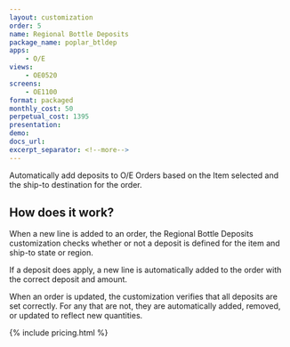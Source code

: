 ```yaml
---
layout: customization
order: 5
name: Regional Bottle Deposits
package_name: poplar_btldep
apps:
    - O/E
views:
    - OE0520
screens:
    - OE1100
format: packaged
monthly_cost: 50
perpetual_cost: 1395
presentation: 
demo: 
docs_url: 
excerpt_separator: <!--more-->
---
```


Automatically add deposits to O/E Orders based on the Item selected and the
ship-to destination for the order.

<!--more-->

## How does it work?

When a new line is added to an order, the Regional Bottle Deposits 
customization checks whether or not a deposit is defined for the item and 
ship-to state or region.

If a deposit does apply, a new line is automatically added to the order
with the correct deposit and amount.

When an order is updated, the customization verifies that all deposits are
set correctly.  For any that are not, they are automatically added, removed,
or updated to reflect new quantities.

{% include pricing.html %}
